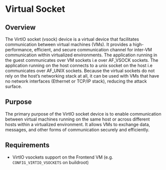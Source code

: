 # Virtual Socket

## Overview
The VirtIO socket (vsock) device is a virtual device that facilitates communication between virtual 
machines (VMs). It provides a high-performance, efficient, and secure communication channel for 
inter-VM communication within virtualized environments. The application running in the guest communicates over VM sockets i.e over AF_VSOCK sockets. The application running on the host connects to a unix socket on the host i.e communicates over AF_UNIX sockets.
Because the virtual sockets do not rely on 
the host’s networking stack at all, it can be used with VMs that have no network interfaces 
(Ethernet or TCP/IP stack), reducing the attack surface.

## Purpose

The primary purpose of the VirtIO socket device is to enable communication between virtual machines
running on the same host or across different hosts within a virtualized environment. 
It allows VMs to exchange data, messages, and other forms of communication securely and efficiently.

## Requirements
- VirtIO vsockets support on the Frontend VM (e.g. `CONFIG_VIRTIO_VSOCKETS` on buildroot)